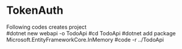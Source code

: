 # TokenAuth
Following codes creates project <br>
#dotnet new webapi -o TodoApi
#cd TodoApi
#dotnet add package Microsoft.EntityFrameworkCore.InMemory
#code -r ../TodoApi

